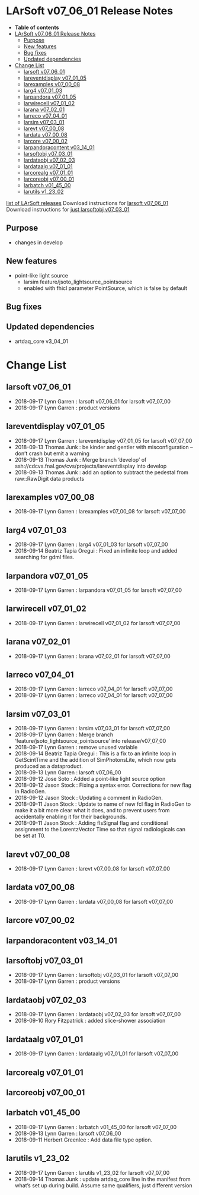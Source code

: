 LArSoft v07_06_01 Release Notes
======================================================================

-   **Table of contents**
-   [LArSoft v07_06_01 Release Notes](#LArSoft-v07_06_01-Release-Notes)
    -   [Purpose](#Purpose)
    -   [New features](#New-features)
    -   [Bug fixes](#Bug-fixes)
    -   [Updated dependencies](#Updated-dependencies)
-   [Change List](#Change-List)
    -   [larsoft v07_06_01](#larsoft-v07_06_01)
    -   [lareventdisplay v07_01_05](#lareventdisplay-v07_01_05)
    -   [larexamples v07_00_08](#larexamples-v07_00_08)
    -   [larg4 v07_01_03](#larg4-v07_01_03)
    -   [larpandora v07_01_05](#larpandora-v07_01_05)
    -   [larwirecell v07_01_02](#larwirecell-v07_01_02)
    -   [larana v07_02_01](#larana-v07_02_01)
    -   [larreco v07_04_01](#larreco-v07_04_01)
    -   [larsim v07_03_01](#larsim-v07_03_01)
    -   [larevt v07_00_08](#larevt-v07_00_08)
    -   [lardata v07_00_08](#lardata-v07_00_08)
    -   [larcore v07_00_02](#larcore-v07_00_02)
    -   [larpandoracontent v03_14_01](#larpandoracontent-v03_14_01)
    -   [larsoftobj v07_03_01](#larsoftobj-v07_03_01)
    -   [lardataobj v07_02_03](#lardataobj-v07_02_03)
    -   [lardataalg v07_01_01](#lardataalg-v07_01_01)
    -   [larcorealg v07_01_01](#larcorealg-v07_01_01)
    -   [larcoreobj v07_00_01](#larcoreobj-v07_00_01)
    -   [larbatch v01_45_00](#larbatch-v01_45_00)
    -   [larutils v1_23_02](#larutils-v1_23_02)

[list of LArSoft releases](LArSoft_release_list)
Download instructions for [larsoft v07_06_01](http://scisoft.fnal.gov/scisoft/bundles/larsoft/v07_06_01/larsoft-v07_06_01.html)
Download instructions for [just larsoftobj v07_03_01](http://scisoft.fnal.gov/scisoft/bundles/larsoftobj/v07_03_01/larsoftobj-v07_03_01.html)

Purpose
--------------------

-   changes in develop

New features
------------------------------

-   point-like light source
    -   larsim feature/jsoto_lightsource_pointsource
    -   enabled with fhicl parameter PointSource, which is false by default

Bug fixes
------------------------

Updated dependencies
----------------------------------------------

-   artdaq_core v3_04_01

Change List
============================

larsoft v07_06_01
------------------------------------------

-   2018-09-17 Lynn Garren : larsoft v07_06_01 for larsoft v07_07_00
-   2018-09-17 Lynn Garren : product versions

lareventdisplay v07_01_05
----------------------------------------------------------

-   2018-09-17 Lynn Garren : lareventdisplay v07_01_05 for larsoft v07_07_00
-   2018-09-13 Thomas Junk : be kinder and gentler with misconfiguration – don’t crash but emit a warning
-   2018-09-13 Thomas Junk : Merge branch ‘develop’ of ssh://cdcvs.fnal.gov/cvs/projects/lareventdisplay into develop
-   2018-09-13 Thomas Junk : add an option to subtract the pedestal from raw::RawDigit data products

larexamples v07_00_08
--------------------------------------------------

-   2018-09-17 Lynn Garren : larexamples v07_00_08 for larsoft v07_07_00

larg4 v07_01_03
--------------------------------------

-   2018-09-17 Lynn Garren : larg4 v07_01_03 for larsoft v07_07_00
-   2018-09-14 Beatriz Tapia Oregui : Fixed an infinite loop and added searching for gdml files.

larpandora v07_01_05
------------------------------------------------

-   2018-09-17 Lynn Garren : larpandora v07_01_05 for larsoft v07_07_00

larwirecell v07_01_02
--------------------------------------------------

-   2018-09-17 Lynn Garren : larwirecell v07_01_02 for larsoft v07_07_00

larana v07_02_01
----------------------------------------

-   2018-09-17 Lynn Garren : larana v07_02_01 for larsoft v07_07_00

larreco v07_04_01
------------------------------------------

-   2018-09-17 Lynn Garren : larreco v07_04_01 for larsoft v07_07_00
-   2018-09-17 Lynn Garren : larreco v07_04_01 for larsoft v07_07_00

larsim v07_03_01
----------------------------------------

-   2018-09-17 Lynn Garren : larsim v07_03_01 for larsoft v07_07_00
-   2018-09-17 Lynn Garren : Merge branch ‘feature/jsoto_lightsource_pointsource’ into release/v07_07_00
-   2018-09-17 Lynn Garren : remove unused variable
-   2018-09-14 Beatriz Tapia Oregui : This is a fix to an infinite loop in GetScintTime and the addition of SimPhotonsLite, which now gets produced as a dataproduct.
-   2018-09-13 Lynn Garren : larsoft v07_06_00
-   2018-09-12 Jose Soto : Added a point-like light source option
-   2018-09-12 Jason Stock : Fixing a syntax error. Corrections for new flag in RadioGen.
-   2018-09-12 Jason Stock : Updating a comment in RadioGen.
-   2018-09-11 Jason Stock : Update to name of new fcl flag in RadioGen to make it a bit more clear what it does, and to prevent users from accidentally enabling it for their backgrounds.
-   2018-09-11 Jason Stock : Adding fIsSignal flag and conditional assignment to the LorentzVector Time so that signal radiologicals can be set at T0.

larevt v07_00_08
----------------------------------------

-   2018-09-17 Lynn Garren : larevt v07_00_08 for larsoft v07_07_00

lardata v07_00_08
------------------------------------------

-   2018-09-17 Lynn Garren : lardata v07_00_08 for larsoft v07_07_00

larcore v07_00_02
------------------------------------------

larpandoracontent v03_14_01
--------------------------------------------------------------

larsoftobj v07_03_01
------------------------------------------------

-   2018-09-17 Lynn Garren : larsoftobj v07_03_01 for larsoft v07_07_00
-   2018-09-17 Lynn Garren : product versions

lardataobj v07_02_03
------------------------------------------------

-   2018-09-17 Lynn Garren : lardataobj v07_02_03 for larsoft v07_07_00
-   2018-09-10 Rory Fitzpatrick : added slice-shower association

lardataalg v07_01_01
------------------------------------------------

-   2018-09-17 Lynn Garren : lardataalg v07_01_01 for larsoft v07_07_00

larcorealg v07_01_01
------------------------------------------------

larcoreobj v07_00_01
------------------------------------------------

larbatch v01_45_00
--------------------------------------------

-   2018-09-17 Lynn Garren : larbatch v01_45_00 for larsoft v07_07_00
-   2018-09-13 Lynn Garren : larsoft v07_06_00
-   2018-09-11 Herbert Greenlee : Add data file type option.

larutils v1_23_02
------------------------------------------

-   2018-09-17 Lynn Garren : larutils v1_23_02 for larsoft v07_07_00
-   2018-09-14 Thomas Junk : update artdaq_core line in the manifest from what’s set up during build. Assume same qualifiers, just different version
